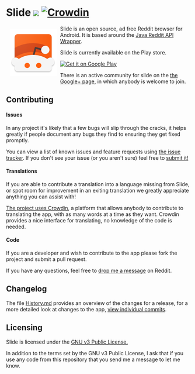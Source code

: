 # Slide [![](https://img.shields.io/github/release/ccrama/Slide.svg)](https://github.com/ccrama/Slide/releases/latest) [![Crowdin](https://d322cqt584bo4o.cloudfront.net/slide-for-reddit/localized.svg)](https://crowdin.com/project/slide-for-reddit)

<img src="app/src/main/res/drawable-xhdpi/ic_launcher.png" align="left"
    hspace="10" vspace="10">

Slide is an open source, ad free Reddit browser for Android. It is based around
the [Java Reddit API Wrapper](https://github.com/thatJavaNerd/JRAW).

Slide is currently available on the Play store.

[![Get it on Google Play](
    https://developer.android.com/images/brand/en_generic_rgb_wo_45.png)](
    https://play.google.com/store/apps/details?id=me.ccrama.redditslide)

There is an active community for slide on the
[the Google+ page](https://plus.google.com/communities/100681783215868345226),
in which anybody is welcome to join.

## Contributing

#### Issues

In any project it's likely that a few bugs will slip through the cracks, it
helps greatly if people document any bugs they find to ensuring they get fixed
promptly.

You can view a list of known issues and feature requests using [the issue tracker](
https://github.com/ccrama/Slide/issues). If you don't see your issue (or you
aren't sure) feel free to [submit it!](https://github.com/ccrama/Slide/issues/new)

#### Translations

If you are able to contribute a translation into a language missing from Slide,
or spot room for improvement in an exiting translation we greatly appreciate
anything you can assist with!

[The project uses Crowdin](https://crowdin.com/project/slide-for-reddit),
a platform that allows anybody to contribute to translating the app, with as
many words at a time as they want. Crowdin provides a nice interface for
translating, no knowledge of the code is needed.

#### Code

If you are a developer and wish to contribute to the app please fork the project
and submit a pull request.

If you have any questions, feel free to [drop me a message](
https://www.reddit.com/message/compose/?to=ccrama) on Reddit.

## Changelog

The file [History.md](History.md) provides an overview of the changes for a
release, for a more detailed look at changes to the app, [view individual
commits](https://github.com/ccrama/Slide/commits/master).

## Licensing

Slide is licensed under the [GNU v3 Public License.](license.txt)

In addition to the terms set by the GNU v3 Public License, I ask that if you use
any code from this repository that you send me a message to let me know.
